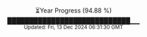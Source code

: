 <p align="center">
⏳Year Progress (94.88 %) <br>
████████████████████████████▁▁ <br>
<sub>Updated: Fri, 13 Dec 2024 06:31:30 GMT</sub>
</p>

